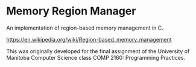 # Memory Region Manager
An implementation of region-based memory management in C.

https://en.wikipedia.org/wiki/Region-based_memory_management

This was originally developed for the final assignment of the University of Manitoba Computer Science class COMP 2160: Programming Practices.
